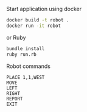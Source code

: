 Start application using docker
```sh
docker build -t robot .
docker run -it robot 
```
or Ruby
```sh
bundle install
ruby run.rb
```

Robot commands

```plain
PLACE 1,1,WEST
MOVE
LEFT
RIGHT
REPORT
EXIT
```
